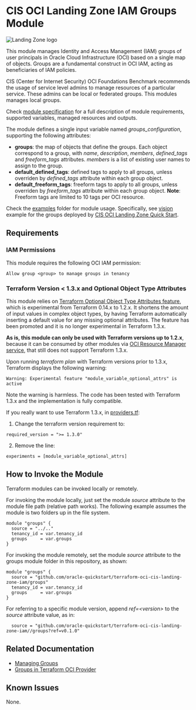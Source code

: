 # CIS OCI Landing Zone IAM Groups Module

![Landing Zone logo](../landing_zone_300.png)

This module manages Identity and Access Management (IAM) groups of user principals in Oracle Cloud Infrastructure (OCI) based on a single map of objects. Groups are a fundamental construct in OCI IAM, acting as beneficiaries of IAM policies.

CIS (Center for Internet Security) OCI Foundations Benchmark recommends the usage of service level admins to manage resources of a particular service. These admins can be local or federated groups. This modules manages local groups.

Check [module specification](./SPEC.md) for a full description of module requirements, supported variables, managed resources and outputs.

The module defines a single input variable named *groups_configuration*, supporting the following attributes:
   - **groups**: the map of objects that define the groups. Each object correspond to a group, with *name*, *description*, *members*, *defined_tags* and *freeform_tags* attributes. *members* is a list of existing user names to assign to the group.
   - **default_defined_tags**: defined tags to apply to all groups, unless overriden by *defined_tags* attribute within each group object.
   - **default_freeform_tags**: freeform tags to apply to all groups, unless overriden by *freeform_tags* attribute within each group object.
     **Note**: Freeform tags are limited to 10 tags per OCI resource.

Check the [examples](./examples/) folder for module usage. Specifically, see [vision](./examples/vision/README.md) example for the groups deployed by [CIS OCI Landing Zone Quick Start](https://github.com/oracle-quickstart/oci-cis-landingzone-quickstart).

## Requirements
### IAM Permissions

This module requires the following OCI IAM permission:
```
Allow group <group> to manage groups in tenancy
```
### Terraform Version < 1.3.x and Optional Object Type Attributes
This module relies on [Terraform Optional Object Type Attributes feature](https://developer.hashicorp.com/terraform/language/expressions/type-constraints#optional-object-type-attributes), which is experimental from Terraform 0.14.x to 1.2.x. It shortens the amount of input values in complex object types, by having Terraform automatically inserting a default value for any missing optional attributes. The feature has been promoted and it is no longer experimental in Terraform 1.3.x.

**As is, this module can only be used with Terraform versions up to 1.2.x**, because it can be consumed by other modules via [OCI Resource Manager service](https://docs.oracle.com/en-us/iaas/Content/ResourceManager/home.htm), that still does not support Terraform 1.3.x.

Upon running *terraform plan* with Terraform versions prior to 1.3.x, Terraform displays the following warning:
```
Warning: Experimental feature "module_variable_optional_attrs" is active
```

Note the warning is harmless. The code has been tested with Terraform 1.3.x and the implementation is fully compatible.

If you really want to use Terraform 1.3.x, in [providers.tf](./providers.tf):
1. Change the terraform version requirement to:
```
required_version = ">= 1.3.0"
```
2. Remove the line:
```
experiments = [module_variable_optional_attrs]
```
## How to Invoke the Module

Terraform modules can be invoked locally or remotely.

For invoking the module locally, just set the module *source* attribute to the module file path (relative path works). The following example assumes the module is two folders up in the file system.
```
module "groups" {
  source = "../.."
  tenancy_id = var.tenancy_id
  groups     = var.groups
}
```

For invoking the module remotely, set the module *source* attribute to the groups module folder in this repository, as shown:
```
module "groups" {
  source = "github.com/oracle-quickstart/terraform-oci-cis-landing-zone-iam/groups"
  tenancy_id = var.tenancy_id
  groups     = var.groups
}
```
For referring to a specific module version, append *ref=\<version\>* to the *source* attribute value, as in:
```
  source = "github.com/oracle-quickstart/terraform-oci-cis-landing-zone-iam//groups?ref=v0.1.0"
```

## Related Documentation
- [Managing Groups](https://docs.oracle.com/en-us/iaas/Content/Identity/Tasks/managinggroups.htm)
- [Groups in Terraform OCI Provider](https://registry.terraform.io/providers/oracle/oci/latest/docs/resources/identity_group)

## Known Issues
None.
